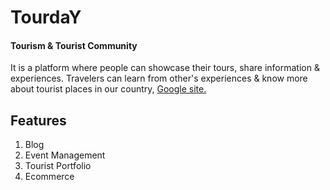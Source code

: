 # TourdaY

#### Tourism & Tourist Community

It is a platform where people can showcase their tours, share information & experiences. Travelers can learn from other's experiences & know more about tourist places in our country, 
[Google site.](https://sites.google.com/view/touristcommunity/tourday)

## Features

1. Blog
2. Event Management
3. Tourist Portfolio
4. Ecommerce
